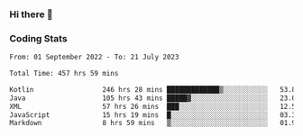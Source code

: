 ### Hi there 👋

<!--
**Girrafeec/girrafeec** is a ✨ _special_ ✨ repository because its `README.md` (this file) appears on your GitHub profile.

Here are some ideas to get you started:

- 🔭 I’m currently working on ...
- 🌱 I’m currently learning ...
- 👯 I’m looking to collaborate on ...
- 🤔 I’m looking for help with ...
- 💬 Ask me about ...
- 📫 How to reach me: ...
- 😄 Pronouns: ...
- ⚡ Fun fact: ...
-->

### Coding Stats
<!--START_SECTION:waka-->

```txt
From: 01 September 2022 - To: 21 July 2023

Total Time: 457 hrs 59 mins

Kotlin                 246 hrs 28 mins █████████████▒░░░░░░░░░░░   53.82 %
Java                   105 hrs 43 mins █████▓░░░░░░░░░░░░░░░░░░░   23.08 %
XML                    57 hrs 26 mins  ███░░░░░░░░░░░░░░░░░░░░░░   12.54 %
JavaScript             15 hrs 19 mins  █░░░░░░░░░░░░░░░░░░░░░░░░   03.34 %
Markdown               8 hrs 59 mins   ▒░░░░░░░░░░░░░░░░░░░░░░░░   01.96 %
```

<!--END_SECTION:waka-->
